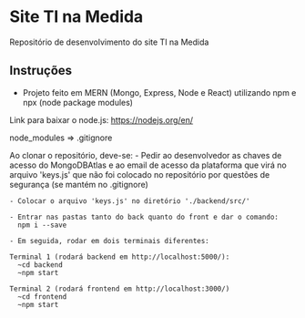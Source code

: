 # Site TI na Medida
Repositório de desenvolvimento do site TI na Medida


## Instruções

 - Projeto feito em MERN (Mongo, Express, Node e React) utilizando npm e npx (node package modules)

 Link para baixar o node.js:
  https://nodejs.org/en/

 node_modules => .gitignore

 Ao clonar o repositório, deve-se:
    - Pedir ao desenvolvedor as chaves de acesso do MongoDBAtlas e ao email de acesso da plataforma que virá no arquivo 'keys.js' que não foi colocado no repositório por questões de segurança (se mantém no .gitignore)
    
    - Colocar o arquivo 'keys.js' no diretório './backend/src/'

    - Entrar nas pastas tanto do back quanto do front e dar o comando:
      npm i --save

    - Em seguida, rodar em dois terminais diferentes:

    Terminal 1 (rodará backend em http://localhost:5000/):
      ~cd backend
      ~npm start
    
    Terminal 2 (rodará frontend em http://localhost:3000/)
      ~cd frontend
      ~npm start

